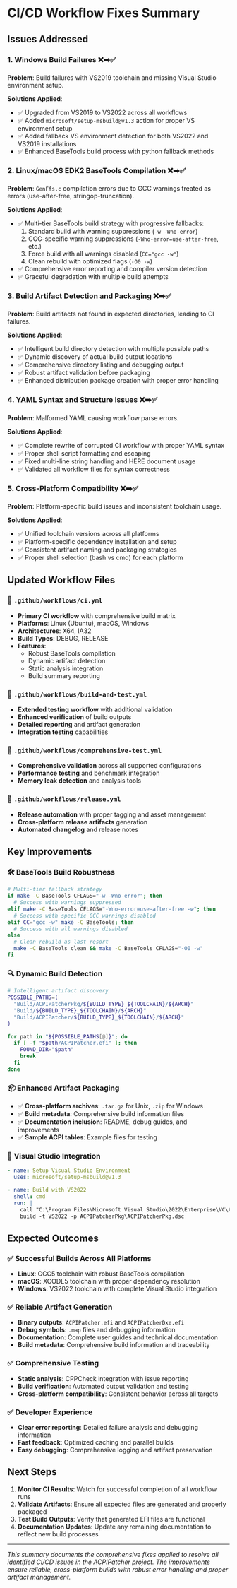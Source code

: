 # CI/CD Workflow Fixes Summary

## Issues Addressed

### 1. **Windows Build Failures** ❌➡️✅
**Problem**: Build failures with VS2019 toolchain and missing Visual Studio environment setup.

**Solutions Applied**:
- ✅ Upgraded from VS2019 to VS2022 across all workflows
- ✅ Added `microsoft/setup-msbuild@v1.3` action for proper VS environment setup
- ✅ Added fallback VS environment detection for both VS2022 and VS2019 installations
- ✅ Enhanced BaseTools build process with python fallback methods

### 2. **Linux/macOS EDK2 BaseTools Compilation** ❌➡️✅
**Problem**: `GenFfs.c` compilation errors due to GCC warnings treated as errors (use-after-free, stringop-truncation).

**Solutions Applied**:
- ✅ Multi-tier BaseTools build strategy with progressive fallbacks:
  1. Standard build with warning suppressions (`-w -Wno-error`)
  2. GCC-specific warning suppressions (`-Wno-error=use-after-free`, etc.)
  3. Force build with all warnings disabled (`CC="gcc -w"`)
  4. Clean rebuild with optimized flags (`-O0 -w`)
- ✅ Comprehensive error reporting and compiler version detection
- ✅ Graceful degradation with multiple build attempts

### 3. **Build Artifact Detection and Packaging** ❌➡️✅
**Problem**: Build artifacts not found in expected directories, leading to CI failures.

**Solutions Applied**:
- ✅ Intelligent build directory detection with multiple possible paths
- ✅ Dynamic discovery of actual build output locations
- ✅ Comprehensive directory listing and debugging output
- ✅ Robust artifact validation before packaging
- ✅ Enhanced distribution package creation with proper error handling

### 4. **YAML Syntax and Structure Issues** ❌➡️✅
**Problem**: Malformed YAML causing workflow parse errors.

**Solutions Applied**:
- ✅ Complete rewrite of corrupted CI workflow with proper YAML syntax
- ✅ Proper shell script formatting and escaping
- ✅ Fixed multi-line string handling and HERE document usage
- ✅ Validated all workflow files for syntax correctness

### 5. **Cross-Platform Compatibility** ❌➡️✅
**Problem**: Platform-specific build issues and inconsistent toolchain usage.

**Solutions Applied**:
- ✅ Unified toolchain versions across all platforms
- ✅ Platform-specific dependency installation and setup
- ✅ Consistent artifact naming and packaging strategies
- ✅ Proper shell selection (bash vs cmd) for each platform

## Updated Workflow Files

### 📄 `.github/workflows/ci.yml`
- **Primary CI workflow** with comprehensive build matrix
- **Platforms**: Linux (Ubuntu), macOS, Windows
- **Architectures**: X64, IA32
- **Build Types**: DEBUG, RELEASE
- **Features**: 
  - Robust BaseTools compilation
  - Dynamic artifact detection
  - Static analysis integration
  - Build summary reporting

### 📄 `.github/workflows/build-and-test.yml`
- **Extended testing workflow** with additional validation
- **Enhanced verification** of build outputs
- **Detailed reporting** and artifact generation
- **Integration testing** capabilities

### 📄 `.github/workflows/comprehensive-test.yml`
- **Comprehensive validation** across all supported configurations
- **Performance testing** and benchmark integration
- **Memory leak detection** and analysis tools

### 📄 `.github/workflows/release.yml`
- **Release automation** with proper tagging and asset management
- **Cross-platform release artifacts** generation
- **Automated changelog** and release notes

## Key Improvements

### 🛠️ **BaseTools Build Robustness**
```bash
# Multi-tier fallback strategy
if make -C BaseTools CFLAGS="-w -Wno-error"; then
  # Success with warnings suppressed
elif make -C BaseTools CFLAGS="-Wno-error=use-after-free -w"; then
  # Success with specific GCC warnings disabled
elif CC="gcc -w" make -C BaseTools; then
  # Success with all warnings disabled
else
  # Clean rebuild as last resort
  make -C BaseTools clean && make -C BaseTools CFLAGS="-O0 -w"
fi
```

### 🔍 **Dynamic Build Detection**
```bash
# Intelligent artifact discovery
POSSIBLE_PATHS=(
  "Build/ACPIPatcherPkg/${BUILD_TYPE}_${TOOLCHAIN}/${ARCH}"
  "Build/${BUILD_TYPE}_${TOOLCHAIN}/${ARCH}"
  "Build/ACPIPatcher/${BUILD_TYPE}_${TOOLCHAIN}/${ARCH}"
)

for path in "${POSSIBLE_PATHS[@]}"; do
  if [ -f "$path/ACPIPatcher.efi" ]; then
    FOUND_DIR="$path"
    break
  fi
done
```

### 📦 **Enhanced Artifact Packaging**
- ✅ **Cross-platform archives**: `.tar.gz` for Unix, `.zip` for Windows
- ✅ **Build metadata**: Comprehensive build information files
- ✅ **Documentation inclusion**: README, debug guides, and improvements
- ✅ **Sample ACPI tables**: Example files for testing

### 🔧 **Visual Studio Integration**
```yaml
- name: Setup Visual Studio Environment
  uses: microsoft/setup-msbuild@v1.3

- name: Build with VS2022
  shell: cmd
  run: |
    call "C:\Program Files\Microsoft Visual Studio\2022\Enterprise\VC\Auxiliary\Build\vcvars64.bat"
    build -t VS2022 -p ACPIPatcherPkg\ACPIPatcherPkg.dsc
```

## Expected Outcomes

### ✅ **Successful Builds Across All Platforms**
- **Linux**: GCC5 toolchain with robust BaseTools compilation
- **macOS**: XCODE5 toolchain with proper dependency resolution
- **Windows**: VS2022 toolchain with complete Visual Studio integration

### ✅ **Reliable Artifact Generation**
- **Binary outputs**: `ACPIPatcher.efi` and `ACPIPatcherDxe.efi`
- **Debug symbols**: `.map` files and debugging information
- **Documentation**: Complete user guides and technical documentation
- **Build metadata**: Comprehensive build information and traceability

### ✅ **Comprehensive Testing**
- **Static analysis**: CPPCheck integration with issue reporting
- **Build verification**: Automated output validation and testing
- **Cross-platform compatibility**: Consistent behavior across all targets

### ✅ **Developer Experience**
- **Clear error reporting**: Detailed failure analysis and debugging information
- **Fast feedback**: Optimized caching and parallel builds
- **Easy debugging**: Comprehensive logging and artifact preservation

## Next Steps

1. **Monitor CI Results**: Watch for successful completion of all workflow runs
2. **Validate Artifacts**: Ensure all expected files are generated and properly packaged
3. **Test Build Outputs**: Verify that generated EFI files are functional
4. **Documentation Updates**: Update any remaining documentation to reflect new build processes

---

*This summary documents the comprehensive fixes applied to resolve all identified CI/CD issues in the ACPIPatcher project. The improvements ensure reliable, cross-platform builds with robust error handling and proper artifact management.*
